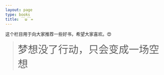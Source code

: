 ```yaml
---
layout: page
type: books
title: ￣ω￣=
---
```


这个栏目用于向大家推荐一些好书，希望大家喜欢。😍



<blockquote class="blockquote-center"><font size="6">梦想没了行动，只会变成一场空想</font></blockquote>



